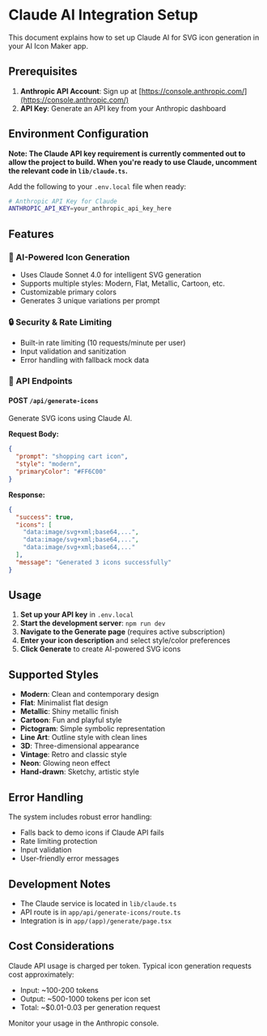 # Claude AI Integration Setup

This document explains how to set up Claude AI for SVG icon generation in your AI Icon Maker app.

## Prerequisites

1. **Anthropic API Account**: Sign up at [https://console.anthropic.com/](https://console.anthropic.com/)
2. **API Key**: Generate an API key from your Anthropic dashboard

## Environment Configuration

**Note: The Claude API key requirement is currently commented out to allow the project to build. When you're ready to use Claude, uncomment the relevant code in `lib/claude.ts`.**

Add the following to your `.env.local` file when ready:

```bash
# Anthropic API Key for Claude
ANTHROPIC_API_KEY=your_anthropic_api_key_here
```

## Features

### 🎨 AI-Powered Icon Generation
- Uses Claude Sonnet 4.0 for intelligent SVG generation
- Supports multiple styles: Modern, Flat, Metallic, Cartoon, etc.
- Customizable primary colors
- Generates 3 unique variations per prompt

### 🔒 Security & Rate Limiting
- Built-in rate limiting (10 requests/minute per user)
- Input validation and sanitization
- Error handling with fallback mock data

### 🚀 API Endpoints

#### POST `/api/generate-icons`
Generate SVG icons using Claude AI.

**Request Body:**
```json
{
  "prompt": "shopping cart icon",
  "style": "modern",
  "primaryColor": "#FF6C00"
}
```

**Response:**
```json
{
  "success": true,
  "icons": [
    "data:image/svg+xml;base64,...",
    "data:image/svg+xml;base64,...",
    "data:image/svg+xml;base64,..."
  ],
  "message": "Generated 3 icons successfully"
}
```

## Usage

1. **Set up your API key** in `.env.local`
2. **Start the development server**: `npm run dev`
3. **Navigate to the Generate page** (requires active subscription)
4. **Enter your icon description** and select style/color preferences
5. **Click Generate** to create AI-powered SVG icons

## Supported Styles

- **Modern**: Clean and contemporary design
- **Flat**: Minimalist flat design
- **Metallic**: Shiny metallic finish
- **Cartoon**: Fun and playful style
- **Pictogram**: Simple symbolic representation
- **Line Art**: Outline style with clean lines
- **3D**: Three-dimensional appearance
- **Vintage**: Retro and classic style
- **Neon**: Glowing neon effect
- **Hand-drawn**: Sketchy, artistic style

## Error Handling

The system includes robust error handling:
- Falls back to demo icons if Claude API fails
- Rate limiting protection
- Input validation
- User-friendly error messages

## Development Notes

- The Claude service is located in `lib/claude.ts`
- API route is in `app/api/generate-icons/route.ts`
- Integration is in `app/(app)/generate/page.tsx`

## Cost Considerations

Claude API usage is charged per token. Typical icon generation requests cost approximately:
- Input: ~100-200 tokens
- Output: ~500-1000 tokens per icon set
- Total: ~$0.01-0.03 per generation request

Monitor your usage in the Anthropic console.